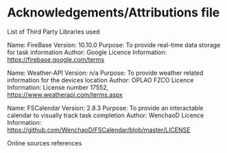 #  Acknowledgements/Attributions file

List of Third Party Libraries used

Name: FireBase
Version: 10.10.0
Purpose: To provide real-time data storage for task information 
Author: Google
Licence Information: https://firebase.google.com/terms

Name: Weather-API
Version: n/a
Purpose: To provide weather related information for the devices location
Author: OPLAO FZCO
Licence Information: License number 17552, https://www.weatherapi.com/terms.aspx

Name: FSCalendar
Version: 2.8.3
Purpose: To provide an interactable calendar to visually track task completion
Author: WenchaoD
Licence Information: https://github.com/WenchaoD/FSCalendar/blob/master/LICENSE


Online sources references

